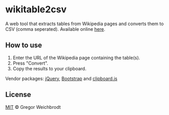 # wikitable2csv
A web tool that extracts tables from Wikipedia pages and converts them to CSV (comma seperated). Available online [here](http://wikitable2csv.ggor.de/).

## How to use
1. Enter the URL of the Wikipedia page containing the table(s).
2. Press "Convert".
3. Copy the results to your clipboard.

Vendor packages: [jQuery](http://jquery.com/), [Bootstrap](https://getbootstrap.com/) and [clipboard.js](https://github.com/zenorocha/clipboard.js/)

## License
[MIT](https://github.com/gambolputty/wikitable2csv/blob/master/LICENSE) © Gregor Weichbrodt